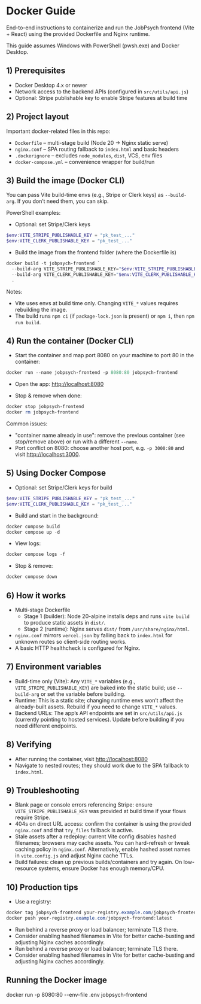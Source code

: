 # Docker Guide

End-to-end instructions to containerize and run the JobPsych frontend (Vite + React) using the provided Dockerfile and Nginx runtime.

This guide assumes Windows with PowerShell (pwsh.exe) and Docker Desktop.

## 1) Prerequisites

- Docker Desktop 4.x or newer
- Network access to the backend APIs (configured in `src/utils/api.js`)
- Optional: Stripe publishable key to enable Stripe features at build time

## 2) Project layout

Important docker-related files in this repo:

- `Dockerfile` – multi-stage build (Node 20 -> Nginx static serve)
- `nginx.conf` – SPA routing fallback to `index.html` and basic headers
- `.dockerignore` – excludes `node_modules`, `dist`, VCS, env files
- `docker-compose.yml` – convenience wrapper for build/run

## 3) Build the image (Docker CLI)

You can pass Vite build-time envs (e.g., Stripe or Clerk keys) as `--build-arg`. If you don’t need them, you can skip.

PowerShell examples:

- Optional: set Stripe/Clerk keys

```powershell
$env:VITE_STRIPE_PUBLISHABLE_KEY = "pk_test_..."
$env:VITE_CLERK_PUBLISHABLE_KEY = "pk_test_..."
```

- Build the image from the frontend folder (where the Dockerfile is)

```powershell
docker build -t jobpsych-frontend `
  --build-arg VITE_STRIPE_PUBLISHABLE_KEY="$env:VITE_STRIPE_PUBLISHABLE_KEY" `
  --build-arg VITE_CLERK_PUBLISHABLE_KEY="$env:VITE_CLERK_PUBLISHABLE_KEY" `
  .
```

Notes:

- Vite uses envs at build time only. Changing `VITE_*` values requires rebuilding the image.
- The build runs `npm ci` (if `package-lock.json` is present) or `npm i`, then `npm run build`.

## 4) Run the container (Docker CLI)

- Start the container and map port 8080 on your machine to port 80 in the container:

```powershell
docker run --name jobpsych-frontend -p 8080:80 jobpsych-frontend
```

- Open the app: <http://localhost:8080>

- Stop & remove when done:

```powershell
docker stop jobpsych-frontend
docker rm jobpsych-frontend
```

Common issues:

- "container name already in use": remove the previous container (see stop/remove above) or run with a different `--name`.
- Port conflict on 8080: choose another host port, e.g. `-p 3000:80` and visit <http://localhost:3000>.

## 5) Using Docker Compose

- Optional: set Stripe/Clerk keys for build

```powershell
$env:VITE_STRIPE_PUBLISHABLE_KEY = "pk_test_..."
$env:VITE_CLERK_PUBLISHABLE_KEY = "pk_test_..."
```

- Build and start in the background:

```powershell
docker compose build
docker compose up -d
```

- View logs:

```powershell
docker compose logs -f
```

- Stop & remove:

```powershell
docker compose down
```

## 6) How it works

- Multi-stage Dockerfile
  - Stage 1 (builder): Node 20-alpine installs deps and runs `vite build` to produce static assets in `dist/`.
  - Stage 2 (runtime): Nginx serves `dist/` from `/usr/share/nginx/html`.
- `nginx.conf` mirrors `vercel.json` by falling back to `index.html` for unknown routes so client-side routing works.
- A basic HTTP healthcheck is configured for Nginx.

## 7) Environment variables

- Build-time only (Vite): Any `VITE_*` variables (e.g., `VITE_STRIPE_PUBLISHABLE_KEY`) are baked into the static build; use `--build-arg` or set the variable before building.
- Runtime: This is a static site; changing runtime envs won’t affect the already-built assets. Rebuild if you need to change `VITE_*` values.
- Backend URLs: The app’s API endpoints are set in `src/utils/api.js` (currently pointing to hosted services). Update before building if you need different endpoints.

## 8) Verifying

- After running the container, visit <http://localhost:8080>
- Navigate to nested routes; they should work due to the SPA fallback to `index.html`.

## 9) Troubleshooting

- Blank page or console errors referencing Stripe: ensure `VITE_STRIPE_PUBLISHABLE_KEY` was provided at build time if your flows require Stripe.
- 404s on direct URL access: confirm the container is using the provided `nginx.conf` and that `try_files` fallback is active.
- Stale assets after a redeploy: current Vite config disables hashed filenames; browsers may cache assets. You can hard-refresh or tweak caching policy in `nginx.conf`. Alternatively, enable hashed asset names in `vite.config.js` and adjust Nginx cache TTLs.
- Build failures: clean up previous builds/containers and try again. On low-resource systems, ensure Docker has enough memory/CPU.

## 10) Production tips

- Use a registry:

```powershell
docker tag jobpsych-frontend your-registry.example.com/jobpsych-frontend:latest
docker push your-registry.example.com/jobpsych-frontend:latest
```

- Run behind a reverse proxy or load balancer; terminate TLS there.
- Consider enabling hashed filenames in Vite for better cache-busting and adjusting Nginx caches accordingly.
- Run behind a reverse proxy or load balancer; terminate TLS there.
- Consider enabling hashed filenames in Vite for better cache-busting and adjusting Nginx caches accordingly.

## Running the Docker image

docker run -p 8080:80 --env-file .env jobpsych-frontend
